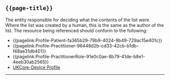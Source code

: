 ## <code>{{page-title}}</code>
The entity responsible for deciding what the contents of the list were. Where the list was created by a human, this is the same as the author of the list. The resource being referenced should conform to the following:

* {{pagelink:Profile-Patient-fa365b29-79b9-4024-9b49-729ac15e401c}}
* {{pagelink:Profile-Practitioner-96448d2b-cd33-42cb-b1db-f48ae31db401}}
* {{pagelink:Profile-PractitionerRole-91e0c0ae-8b79-41de-b8e1-4eeb30ab2565}}
* <a href="https://simplifier.net/hl7fhirukcorer4/ukcoredevice">UKCore-Device Profile</a>

 ---